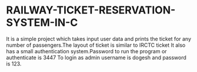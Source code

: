 # RAILWAY-TICKET-RESERVATION-SYSTEM-IN-C
It is a simple project which takes input user data and prints the ticket for any number of passengers.The layout of ticket is similar to IRCTC ticket
It also has a small authentication system.Password to run the program or authenticate is 3447
To login as admin username is dogesh and password is 123.

